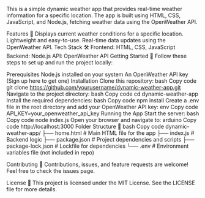 This is a simple dynamic weather app that provides real-time weather information for a specific location. The app is built using HTML, CSS, JavaScript, and Node.js, fetching weather data using the OpenWeather API.

Features 🚀
Displays current weather conditions for a specific location.
Lightweight and easy-to-use.
Real-time data updates using the OpenWeather API.
Tech Stack 🛠️
Frontend: HTML, CSS, JavaScript
Backend: Node.js
API: OpenWeather API
Getting Started 🎉
Follow these steps to set up and run the project locally:

Prerequisites
Node.js installed on your system
An OpenWeather API key (Sign up here to get one)
Installation
Clone this repository:
bash
Copy code
git clone https://github.com/yourusername/dynamic-weather-app.git
Navigate to the project directory:
bash
Copy code
cd dynamic-weather-app
Install the required dependencies:
bash
Copy code
npm install
Create a .env file in the root directory and add your OpenWeather API key:
env
Copy code
API_KEY=your_openweather_api_key
Running the App
Start the server:
bash
Copy code
node index.js
Open your browser and navigate to:
arduino
Copy code
http://localhost:3000
Folder Structure 📂
bash
Copy code
dynamic-weather-app/
├── home.html           # Main HTML file for the app
├── index.js            # Backend logic
├── package.json        # Project dependencies and scripts
├── package-lock.json   # Lockfile for dependencies
└── .env                # Environment variables file (not included in repo)

Contributing 🤝
Contributions, issues, and feature requests are welcome! Feel free to check the issues page.

License 📄
This project is licensed under the MIT License. See the LICENSE file for more details.

